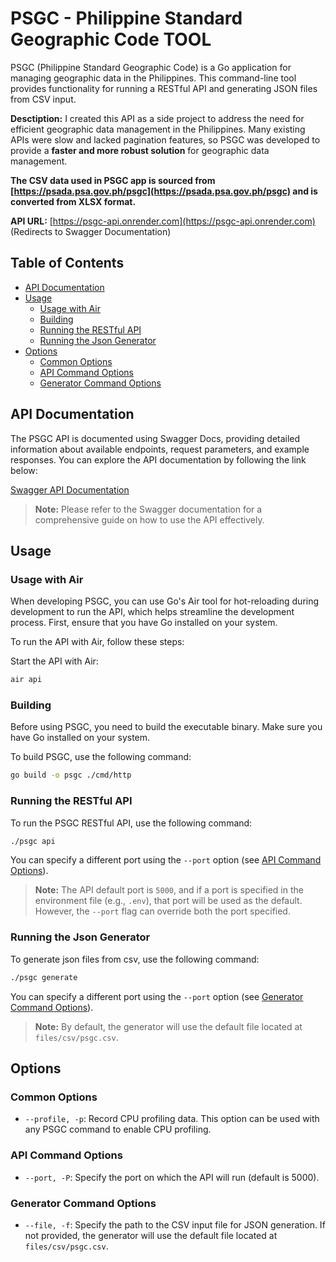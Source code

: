 # PSGC - Philippine Standard Geographic Code TOOL

PSGC (Philippine Standard Geographic Code) is a Go application for managing geographic data in the Philippines. This command-line tool provides functionality for running a RESTful API and generating JSON files from CSV input.

**Desctiption:** I created this API as a side project to address the need for efficient geographic data management in the Philippines. Many existing APIs were slow and lacked pagination features, so PSGC was developed to provide a **faster and more robust solution** for geographic data management.

**The CSV data used in PSGC app is sourced from [https://psada.psa.gov.ph/psgc](https://psada.psa.gov.ph/psgc) and is converted from XLSX format.**

**API URL:** [https://psgc-api.onrender.com](https://psgc-api.onrender.com) (Redirects to Swagger Documentation)

## Table of Contents

- [API Documentation](#api-documentation)
- [Usage](#usage)
  - [Usage with Air](#usage-with-air)
  - [Building](#building)
  - [Running the RESTful API](#running-the-restful-api)
  - [Running the Json Generator](#running-the-json-generator)
- [Options](#options)
  - [Common Options](#common-options)
  - [API Command Options](#api-command-options)
  - [Generator Command Options](#generator-command-options)

## API Documentation

The PSGC API is documented using Swagger Docs, providing detailed information about available endpoints, request parameters, and example responses. You can explore the API documentation by following the link below:

[Swagger API Documentation](https://psgc-api.onrender.com/docs/index.html)

> **Note:** Please refer to the Swagger documentation for a comprehensive guide on how to use the API effectively.

## Usage

### Usage with Air

When developing PSGC, you can use Go's Air tool for hot-reloading during development to run the API, which helps streamline the development process. First, ensure that you have Go installed on your system.

To run the API with Air, follow these steps:

Start the API with Air:

```bash
air api
```

### Building

Before using PSGC, you need to build the executable binary. Make sure you have Go installed on your system.

To build PSGC, use the following command:

```bash
go build -o psgc ./cmd/http
```

### Running the RESTful API

To run the PSGC RESTful API, use the following command:

```bash
./psgc api
```

You can specify a different port using the `--port` option (see [API Command Options](#api-command-options)).

> **Note:** The API default port is `5000`, and if a port is specified in the environment file (e.g., `.env`), that port will be used as the default. However, the `--port` flag can override both the port specified.

### Running the Json Generator

To generate json files from csv, use the following command:

```bash
./psgc generate
```

You can specify a different port using the `--port` option (see [Generator Command Options](#generator-command-options)).

> **Note:** By default, the generator will use the default file located at `files/csv/psgc.csv`.

## Options

### Common Options

- `--profile, -p`: Record CPU profiling data. This option can be used with any PSGC command to enable CPU profiling.

### API Command Options

- `--port, -P`: Specify the port on which the API will run (default is 5000).

### Generator Command Options

- `--file, -f`: Specify the path to the CSV input file for JSON generation. If not provided, the generator will use the default file located at `files/csv/psgc.csv`.
